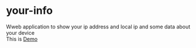 # your-info 
Wweb application to show your ip address and local ip and some data about your device
<br> This is <a href="http://info.test.rassdnews.com/">Demo</a>


